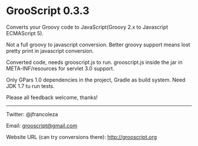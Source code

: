 GrooScript 0.3.3
================

Converts your Groovy code to JavaScript(Groovy 2.x to Javascript ECMAScript 5).

Not a full groovy to javascript conversion. Better groovy support means lost pretty print in javascript conversion.

Converted code, needs grooscript.js to run. grooscript.js inside the jar in META-INF/resources for servlet 3.0 support.

Only GPars 1.0 dependencies in the project, Gradle as build system. Need JDK 1.7 tu run tests.

Please all feedback welcome, thanks!

---

Twitter: @jfrancoleza

Email: grooscript@gmail.com

Website URL (can try conversions there): http://grooscript.org

